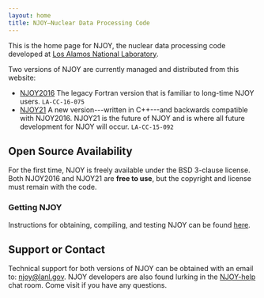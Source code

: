 ```yaml
---
layout: home
title: NJOY—Nuclear Data Processing Code
---
```


This is the home page for NJOY, the nuclear data processing code developed at [Los Alamos National Laboratory](http://www.lanl.gov).

Two versions of NJOY are currently managed and distributed from this website:

 - [NJOY2016](https://njoy.github.io/NJOY2016) The legacy Fortran version that is familiar to long-time NJOY users. `LA-CC-16-075`
 - [NJOY21](https://njoy.github.io/NJOY21) A new version---written in C++---and backwards compatible with NJOY2016. NJOY21 is the future of NJOY and is where all future development for NJOY will occur. `LA-CC-15-092`

## Open Source Availability
For the first time, NJOY is freely available under the BSD 3-clause license. Both NJOY2016 and NJOY21 are **free to use**, but the copyright and license must remain with the code.

### Getting NJOY
Instructions for obtaining, compiling, and testing NJOY can be found [here](Build/).

## Support or Contact
Technical support for both versions of NJOY can be obtained with an email to: [njoy@lanl.gov](mailto:njoy@lanl.gov). NJOY developers are also found lurking in the [NJOY-help](https://gitter.im/njoy/NJOY-help) chat room. Come visit if you have any questions.

